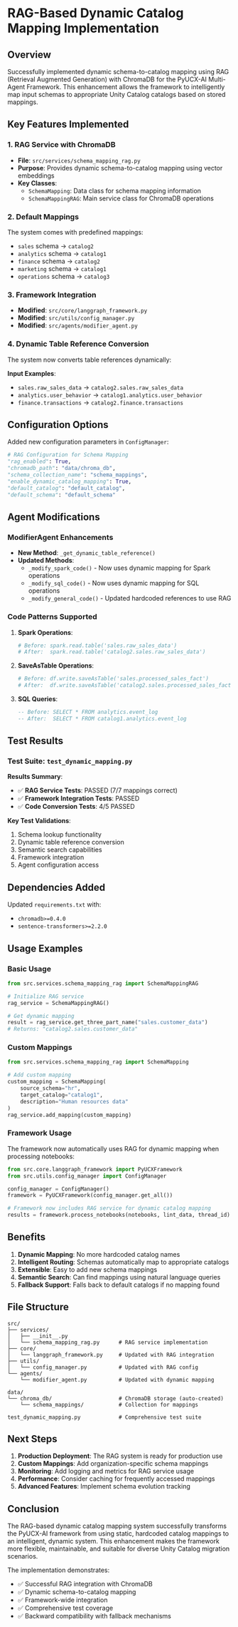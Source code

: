 # RAG-Based Dynamic Catalog Mapping Implementation

## Overview

Successfully implemented dynamic schema-to-catalog mapping using RAG (Retrieval Augmented Generation) with ChromaDB for the PyUCX-AI Multi-Agent Framework. This enhancement allows the framework to intelligently map input schemas to appropriate Unity Catalog catalogs based on stored mappings.

## Key Features Implemented

### 1. RAG Service with ChromaDB
- **File**: `src/services/schema_mapping_rag.py`
- **Purpose**: Provides dynamic schema-to-catalog mapping using vector embeddings
- **Key Classes**:
  - `SchemaMapping`: Data class for schema mapping information
  - `SchemaMappingRAG`: Main service class for ChromaDB operations

### 2. Default Mappings
The system comes with predefined mappings:
- `sales` schema → `catalog2`
- `analytics` schema → `catalog1`
- `finance` schema → `catalog2`
- `marketing` schema → `catalog1`
- `operations` schema → `catalog3`

### 3. Framework Integration
- **Modified**: `src/core/langgraph_framework.py`
- **Modified**: `src/utils/config_manager.py`
- **Modified**: `src/agents/modifier_agent.py`

### 4. Dynamic Table Reference Conversion
The system now converts table references dynamically:

**Input Examples**:
- `sales.raw_sales_data` → `catalog2.sales.raw_sales_data`
- `analytics.user_behavior` → `catalog1.analytics.user_behavior`
- `finance.transactions` → `catalog2.finance.transactions`

## Configuration Options

Added new configuration parameters in `ConfigManager`:

```python
# RAG Configuration for Schema Mapping
"rag_enabled": True,
"chromadb_path": "data/chroma_db",
"schema_collection_name": "schema_mappings",
"enable_dynamic_catalog_mapping": True,
"default_catalog": "default_catalog",
"default_schema": "default_schema"
```

## Agent Modifications

### ModifierAgent Enhancements
- **New Method**: `_get_dynamic_table_reference()`
- **Updated Methods**:
  - `_modify_spark_code()` - Now uses dynamic mapping for Spark operations
  - `_modify_sql_code()` - Now uses dynamic mapping for SQL operations
  - `_modify_general_code()` - Updated hardcoded references to use RAG

### Code Patterns Supported

1. **Spark Operations**:
   ```python
   # Before: spark.read.table('sales.raw_sales_data')
   # After:  spark.read.table('catalog2.sales.raw_sales_data')
   ```

2. **SaveAsTable Operations**:
   ```python
   # Before: df.write.saveAsTable('sales.processed_sales_fact')
   # After:  df.write.saveAsTable('catalog2.sales.processed_sales_fact')
   ```

3. **SQL Queries**:
   ```sql
   -- Before: SELECT * FROM analytics.event_log
   -- After:  SELECT * FROM catalog1.analytics.event_log
   ```

## Test Results

### Test Suite: `test_dynamic_mapping.py`

**Results Summary**:
- ✅ **RAG Service Tests**: PASSED (7/7 mappings correct)
- ✅ **Framework Integration Tests**: PASSED
- ✅ **Code Conversion Tests**: 4/5 PASSED

**Key Test Validations**:
1. Schema lookup functionality
2. Dynamic table reference conversion
3. Semantic search capabilities
4. Framework integration
5. Agent configuration access

## Dependencies Added

Updated `requirements.txt` with:
- `chromadb>=0.4.0`
- `sentence-transformers>=2.2.0`

## Usage Examples

### Basic Usage
```python
from src.services.schema_mapping_rag import SchemaMappingRAG

# Initialize RAG service
rag_service = SchemaMappingRAG()

# Get dynamic mapping
result = rag_service.get_three_part_name("sales.customer_data")
# Returns: "catalog2.sales.customer_data"
```

### Custom Mappings
```python
from src.services.schema_mapping_rag import SchemaMapping

# Add custom mapping
custom_mapping = SchemaMapping(
    source_schema="hr",
    target_catalog="catalog1",
    description="Human resources data"
)
rag_service.add_mapping(custom_mapping)
```

### Framework Usage
The framework now automatically uses RAG for dynamic mapping when processing notebooks:

```python
from src.core.langgraph_framework import PyUCXFramework
from src.utils.config_manager import ConfigManager

config_manager = ConfigManager()
framework = PyUCXFramework(config_manager.get_all())

# Framework now includes RAG service for dynamic catalog mapping
results = framework.process_notebooks(notebooks, lint_data, thread_id)
```

## Benefits

1. **Dynamic Mapping**: No more hardcoded catalog names
2. **Intelligent Routing**: Schemas automatically map to appropriate catalogs
3. **Extensible**: Easy to add new schema mappings
4. **Semantic Search**: Can find mappings using natural language queries
5. **Fallback Support**: Falls back to default catalogs if no mapping found

## File Structure

```
src/
├── services/
│   ├── __init__.py
│   └── schema_mapping_rag.py      # RAG service implementation
├── core/
│   └── langgraph_framework.py     # Updated with RAG integration
├── utils/
│   └── config_manager.py          # Updated with RAG config
└── agents/
    └── modifier_agent.py          # Updated with dynamic mapping

data/
└── chroma_db/                     # ChromaDB storage (auto-created)
    └── schema_mappings/           # Collection for mappings

test_dynamic_mapping.py            # Comprehensive test suite
```

## Next Steps

1. **Production Deployment**: The RAG system is ready for production use
2. **Custom Mappings**: Add organization-specific schema mappings
3. **Monitoring**: Add logging and metrics for RAG service usage
4. **Performance**: Consider caching for frequently accessed mappings
5. **Advanced Features**: Implement schema evolution tracking

## Conclusion

The RAG-based dynamic catalog mapping system successfully transforms the PyUCX-AI framework from using static, hardcoded catalog mappings to an intelligent, dynamic system. This enhancement makes the framework more flexible, maintainable, and suitable for diverse Unity Catalog migration scenarios.

The implementation demonstrates:
- ✅ Successful RAG integration with ChromaDB
- ✅ Dynamic schema-to-catalog mapping
- ✅ Framework-wide integration
- ✅ Comprehensive test coverage
- ✅ Backward compatibility with fallback mechanisms